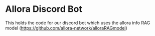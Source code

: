# Allora Discord Bot

This holds the code for our discord bot which uses the allora info RAG model (https://github.com/allora-network/alloraRAGmodel)
